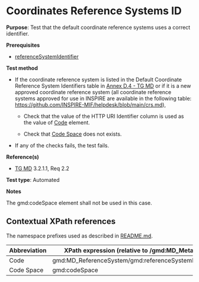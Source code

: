 # Coordinates Reference Systems ID

**Purpose**: Test that the default coordinate reference systems uses a correct identifier.

**Prerequisites**

* [referenceSystemIdentifier](./crs.md)

**Test method**

* If the coordinate reference system is listed in the Default Coordinate Reference System Identifiers table in [Annex D.4 - TG MD](./README.md#ref_TG_MD) or if it is a new approved coordinate reference system (all coordinate reference systems approved for use in INSPIRE are available in the following table: https://github.com/INSPIRE-MIF/helpdesk/blob/main/crs.md),

    * Check that the value of the HTTP URI Identifier column is used as the value of [Code](#code) element.

    * Check that [Code Space](#codeSpace) does not exists.

* If any of the checks fails, the test fails.

**Reference(s)**	 

* [TG MD](./README.md#ref_TG_MD) 3.2.1.1, Req 2.2

**Test type**: Automated

**Notes**

The gmd:codeSpace element shall not be used in this case. <br>

## Contextual XPath references

The namespace prefixes used as described in [README.md](./README.md#namespaces).

Abbreviation                                   |  XPath expression (relative to /gmd:MD_Metadata/gmd:referenceSystemInfo)
-----------------------------------------------| ------------------------------------------------------------------
<a name="code"></a> Code  | gmd:MD_ReferenceSystem/gmd:referenceSystemIdentifier/gmd:RS_Identifier/gmd:code
<a name="codeSpace"></a> Code Space | gmd:codeSpace
